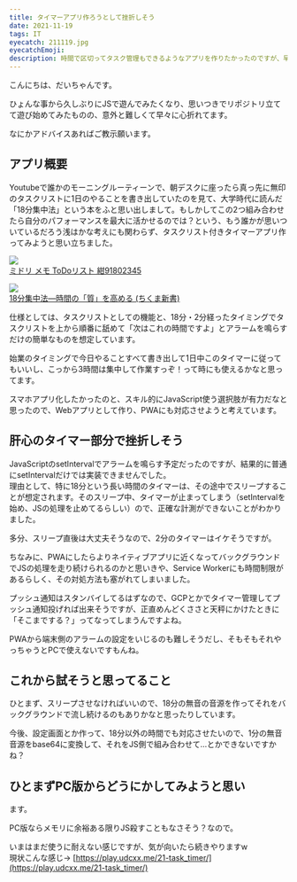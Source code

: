 ```yaml
---
title: タイマーアプリ作ろうとして挫折しそう
date: 2021-11-19
tags: IT
eyecatch: 211119.jpg
eyecatchEmoji:
description: 時間で区切ってタスク管理もできるようなアプリを作りたかったのですが、早々に心折れてます。
---
```


こんにちは、だいちゃんです。

ひょんな事から久しぶりにJSで遊んでみたくなり、思いつきでリポジトリ立てて遊び始めてみたものの、意外と難しくて早々に心折れてます。

なにかアドバイスあればご教示願います。

## アプリ概要

Youtubeで誰かのモーニングルーティーンで、朝デスクに座ったら真っ先に無印のタスクリストに1日のやることを書き出していたのを見て、大学時代に読んだ「18分集中法」という本をふと思い出しまして。もしかしてこの2つ組み合わせたら自分のパフォーマンスを最大に活かせるのでは？という、もう誰かが思いついているだろう浅はかな考えにも関わらず、タスクリスト付きタイマーアプリ作ってみようと思い立ちました。

[![](https://m.media-amazon.com/images/I/41RjGDQR5aL._SL200_.jpg)](https://www.amazon.co.jp/dp/B00LTKL46E/?tag=tairiku02280e-22)    
[ミドリ メモ ToDoリスト 紺91802345](https://www.amazon.co.jp/dp/B00LTKL46E/?tag=tairiku02280e-22)

[![](https://m.media-amazon.com/images/I/41A6aVhKgwL._SL200_.jpg)](https://www.amazon.co.jp/dp/4480066942/?tag=tairiku02280e-22)    
[18分集中法―時間の「質」を高める (ちくま新書)](https://www.amazon.co.jp/dp/4480066942/?tag=tairiku02280e-22)

仕様としては、タスクリストとしての機能と、18分・2分経ったタイミングでタスクリストを上から順番に舐めて「次はこれの時間ですよ」とアラームを鳴らすだけの簡単なものを想定しています。

始業のタイミングで今日やることすべて書き出して1日中このタイマーに従ってもいいし、こっから3時間は集中して作業すっぞ！って時にも使えるかなと思ってます。

スマホアプリ化したかったのと、スキル的にJavaScript使う選択肢が有力だなと思ったので、Webアプリとして作り、PWAにも対応させようと考えています。


## 肝心のタイマー部分で挫折しそう

JavaScriptのsetIntervalでアラームを鳴らす予定だったのですが、結果的に普通にsetIntervalだけでは実装できませんでした。    
理由として、特に18分という長い時間のタイマーは、その途中でスリープすることが想定されます。そのスリープ中、タイマーが止まってしまう（setIntervalを始め、JSの処理を止めてるらしい）ので、正確な計測ができないことがわかりました。

多分、スリープ直後は大丈夫そうなので、2分のタイマーはイケそうですが。

ちなみに、PWAにしたらよりネイティブアプリに近くなってバックグラウンドでJSの処理を走り続けられるのかと思いきや、Service Workerにも時間制限があるらしく、その対処方法も塞がれてしまいました。

プッシュ通知はスタンバイしてるはずなので、GCPとかでタイマー管理してプッシュ通知投げれば出来そうですが、正直めんどくささと天秤にかけたときに「そこまでする？」ってなってしまうんですよね。

PWAから端末側のアラームの設定をいじるのも難しそうだし、そもそもそれやっちゃうとPCで使えないですもんね。


## これから試そうと思ってること

ひとまず、スリープさせなければいいので、18分の無音の音源を作ってそれをバックグラウンドで流し続けるのもありかなと思ったりしています。

今後、設定画面とか作って、18分以外の時間でも対応させたいので、1分の無音音源をbase64に変換して、それをJS側で組み合わせて...とかできないですかね？

## ひとまずPC版からどうにかしてみようと思い

ます。

PC版ならメモリに余裕ある限りJS殺すこともなさそう？なので。

いまはまだ使うに耐えない感じですが、気が向いたら続きやりますw    
現状こんな感じ→ [https://play.udcxx.me/21-task_timer/](https://play.udcxx.me/21-task_timer/)
